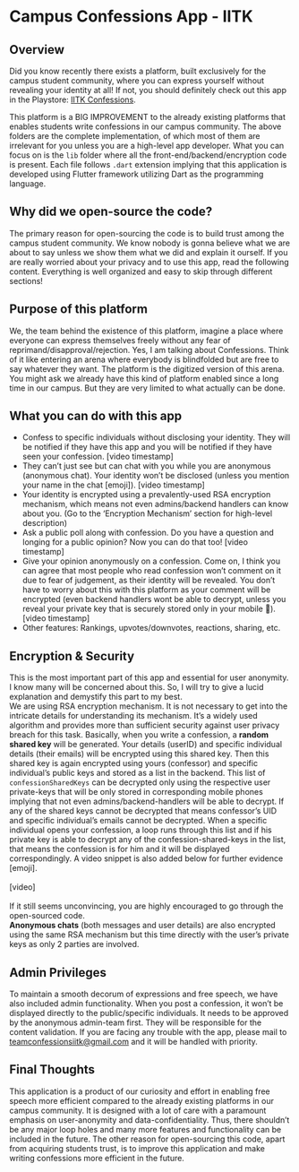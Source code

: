 # Campus Confessions App - IITK

## Overview
Did you know recently there exists a platform, built exclusively for the campus student community, where you can express yourself without revealing your identity at all! If not, you should definitely check out this app in the Playstore: [IITK Confessions](https://play.google.com/store/apps/details?id=com.gamingentertainment.iitkconfessions).

This platform is a BIG IMPROVEMENT to the already existing platforms that enables students write confessions in our campus community. The above folders are the complete implementation, of which most of them are irrelevant for you unless you are a high-level app developer. What you can focus on is the `lib` folder where all the front-end/backend/encryption code is present. Each file follows `.dart` extension implying that this application is developed using Flutter framework utilizing Dart as the programming language.

## Why did we open-source the code?
The primary reason for open-sourcing the code is to build trust among the campus student community. We know nobody is gonna believe what we are about to say unless we show them what we did and explain it ourself. If you are really worried about your privacy and to use this app, read the following content. Everything is well organized and easy to skip through different sections!

## Purpose of this platform
We, the team behind the existence of this platform, imagine a place where everyone can express themselves freely without any fear of reprimand/disapproval/rejection. Yes, I am talking about Confessions. Think of it like entering an arena where everybody is blindfolded but are free to say whatever they want. The platform is the digitized version of this arena. You might ask we already have this kind of platform enabled since a long time in our campus. But they are very limited to what actually can be done.

## What you can do with this app
+ Confess to specific individuals without disclosing your identity. They will be notified if they have this app and you will be notified if they have seen your confession. [video timestamp] <br>
+ They can’t just see but can chat with you while you are anonymous (anonymous chat). Your identity won’t be disclosed (unless you mention your name in the chat [emoji]). [video timestamp] <br>
+ Your identity is encrypted using a prevalently-used RSA encryption mechanism, which means not even admins/backend handlers can know about you. (Go to the ‘Encryption Mechanism’ section for high-level description) <br>
+ Ask a public poll along with confession. Do you have a question and longing for a public opinion? Now you can do that too! [video timestamp] <br>
+ Give your opinion anonymously on a confession. Come on, I think you can agree that most people who read confession won’t comment on it due to fear of judgement, as their identity will be revealed. You don’t have to worry about this with this platform as your comment will be encrypted (even backend handlers wont be able to decrypt, unless you reveal your private key that is securely stored only in your mobile 🙂). [video timestamp] <br>
+ Other features: Rankings, upvotes/downvotes, reactions, sharing, etc.

## Encryption & Security
This is the most important part of this app and essential for user anonymity. I know many will be concerned about this. So, I will try to give a lucid explanation and demystify this part to my best. <br>
We are using RSA encryption mechanism. It is not necessary to get into the intricate details for understanding its mechanism. It’s a widely used algorithm and provides more than sufficient security against user privacy breach for this task. Basically, when you write a confession, a **random shared key** will be generated. Your details (userID) and specific individual details (their emails) will be encrypted using this shared key. Then this shared key is again encrypted using yours (confessor) and specific individual’s public keys and stored as a list in the backend. This list of `confessionSharedKeys` can be decrypted only using the respective user private-keys that will be only stored in corresponding mobile phones implying that not even admins/backend-handlers will be able to decrypt. If any of the shared keys cannot be decrypted that means confessor’s UID and specific individual’s emails cannot be decrypted. When a specific individual opens your confession, a loop runs through this list and if his private key is able to decrypt any of the confession-shared-keys in the list, that means the confession is for him and it will be displayed correspondingly. A video snippet is also added below for further evidence [emoji]. <br> 
<br>
[video] 
<br>
<br>
If it still seems unconvincing, you are highly encouraged to go through the open-sourced code. <br>
**Anonymous chats** (both messages and user details) are also encrypted using the same RSA mechanism but this time directly with the user’s private keys as only 2 parties are involved.


## Admin Privileges
To maintain a smooth decorum of expressions and free speech, we have also included admin functionality. When you post a confession, it won’t be displayed directly to the public/specific individuals. It needs to be approved by the anonymous admin-team first. They will be responsible for the content validation. If you are facing any trouble with the app, please mail to [teamconfessionsiitk@gmail.com](mailto:teamconfessionsiitk@gmail.com) and it will be handled with priority.

## Final Thoughts
This application is a product of our curiosity and effort in enabling free speech more efficient compared to the already existing platforms in our campus community. It is designed with a lot of care with a paramount emphasis on user-anonymity and data-confidentiality. Thus, there shouldn’t be any major loop holes and many more features and functionality can be included in the future. The other reason for open-sourcing this code, apart from acquiring students trust, is to improve this application and make writing confessions more efficient in the future.
